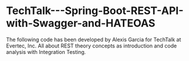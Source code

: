# TechTalk---Spring-Boot-REST-API-with-Swagger-and-HATEOAS
The following code has been developed by Alexis Garcia for TechTalk at Evertec, Inc. All about REST theory concepts as introduction and code analysis with Integration Testing.
